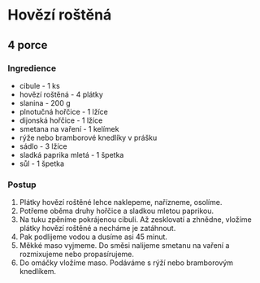 # Hovězí roštěná

## 4 porce

### Ingredience

- cibule - 1 ks
- hovězí roštěná - 4 plátky
- slanina - 200 g
- plnotučná hořčice - 1 lžíce
- dijonská hořčice - 1 lžíce
- smetana na vaření - 1 kelímek
- rýže nebo bramborové knedlíky v prášku
- sádlo - 3 lžíce
- sladká paprika mletá - 1 špetka
- sůl - 1 špetka

### Postup

1. Plátky hovězí roštěné lehce naklepeme, nařízneme, osolíme.
2. Potřeme oběma druhy hořčice a sladkou mletou paprikou.
3. Na tuku zpěníme pokrájenou cibuli. Až zesklovatí a zhnědne, vložíme plátky hovězí roštěné a necháme je zatáhnout.
4. Pak podlijeme vodou a dusíme asi 45 minut.
5. Měkké maso vyjmeme. Do směsi nalijeme smetanu na vaření a rozmixujeme nebo propasírujeme.
6. Do omáčky vložíme maso. Podáváme s rýží nebo bramborovým knedlíkem.
